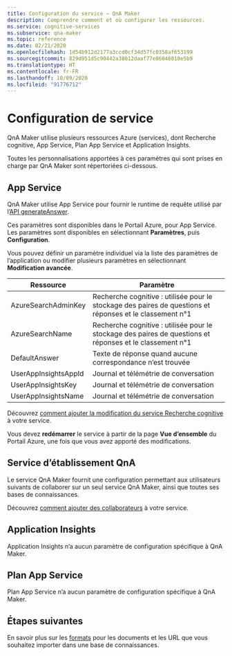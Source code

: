 ```yaml
---
title: Configuration du service – QnA Maker
description: Comprendre comment et où configurer les ressources.
ms.service: cognitive-services
ms.subservice: qna-maker
ms.topic: reference
ms.date: 02/21/2020
ms.openlocfilehash: 1d54b912d2177a3ccd0cf34d57fc0358af653199
ms.sourcegitcommit: 829d951d5c90442a38012daaf77e86046018e5b9
ms.translationtype: HT
ms.contentlocale: fr-FR
ms.lasthandoff: 10/09/2020
ms.locfileid: "91776712"
---
```

# <a name="service-configuration"></a>Configuration de service

QnA Maker utilise plusieurs ressources Azure (services), dont Recherche cognitive, App Service, Plan App Service et Application Insights.

Toutes les personnalisations apportées à ces paramètres qui sont prises en charge par QnA Maker sont répertoriées ci-dessous.

## <a name="app-service"></a>App Service

QnA Maker utilise App Service pour fournir le runtime de requête utilisé par l’[API generateAnswer](https://docs.microsoft.com/rest/api/cognitiveservices/qnamakerruntime/runtime/generateanswer).


Ces paramètres sont disponibles dans le Portail Azure, pour App Service. Les paramètres sont disponibles en sélectionnant **Paramètres**, puis **Configuration**.

Vous pouvez définir un paramètre individuel via la liste des paramètres de l’application ou modifier plusieurs paramètres en sélectionnant **Modification avancée**.

|Ressource|Paramètre|
|--|--|
|AzureSearchAdminKey|Recherche cognitive : utilisée pour le stockage des paires de questions et réponses et le classement n°1|
|AzureSearchName|Recherche cognitive : utilisée pour le stockage des paires de questions et réponses et le classement n°1|
|DefaultAnswer|Texte de réponse quand aucune correspondance n’est trouvée|
|UserAppInsightsAppId|Journal et télémétrie de conversation|
|UserAppInsightsKey|Journal et télémétrie de conversation|
|UserAppInsightsName|Journal et télémétrie de conversation|

Découvrez [comment ajouter la modification du service Recherche cognitive](./how-to/set-up-qnamaker-service-azure.md#configure-qna-maker-to-use-different-cognitive-search-resource) à votre service.

Vous devez **redémarrer** le service à partir de la page **Vue d’ensemble** du Portail Azure, une fois que vous avez apporté des modifications.

## <a name="qna-maker-service"></a>Service d’établissement QnA

Le service QnA Maker fournit une configuration permettant aux utilisateurs suivants de collaborer sur un seul service QnA Maker, ainsi que toutes ses bases de connaissances.

Découvrez [comment ajouter des collaborateurs](./how-to/collaborate-knowledge-base.md) à votre service.

## <a name="application-insights"></a>Application Insights

Application Insights n’a aucun paramètre de configuration spécifique à QnA Maker.

## <a name="app-service-plan"></a>Plan App Service

Plan App Service n’a aucun paramètre de configuration spécifique à QnA Maker.

## <a name="next-steps"></a>Étapes suivantes

En savoir plus sur les [formats](reference-document-format-guidelines.md) pour les documents et les URL que vous souhaitez importer dans une base de connaissances.